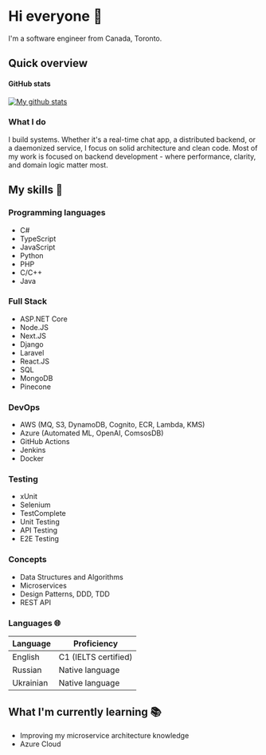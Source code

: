 # Hi everyone :wave:

I'm a software engineer from Canada, Toronto.

## Quick overview


#### GitHub stats 
<a href="https://github.com/anuraghazra/github-readme-stats">
  <img align="center" src="https://github-readme-stats.anuraghazra1.vercel.app/api?username=SychAndrii&show_icons=true&line_height=27&include_all_commits=true" alt="My github stats" />
</a>


### What I do

I build systems. Whether it's a real-time chat app, a distributed backend, or a daemonized service, I focus on solid architecture and clean code. Most of my work is focused on backend development - where performance, clarity, and domain logic matter most.

## My skills 📜

### Programming languages

- C#
- TypeScript
- JavaScript
- Python
- PHP
- C/C++
- Java

### Full Stack

- ASP.NET Core
- Node.JS
- Next.JS
- Django
- Laravel
- React.JS
- SQL
- MongoDB
- Pinecone

### DevOps

- AWS (MQ, S3, DynamoDB, Cognito, ECR, Lambda, KMS)
- Azure (Automated ML, OpenAI, ComsosDB)
- GitHub Actions
- Jenkins
- Docker

### Testing

- xUnit
- Selenium
- TestComplete
- Unit Testing
- API Testing
- E2E Testing

### Concepts

- Data Structures and Algorithms
- Microservices
- Design Patterns, DDD, TDD
- REST API
  
### Languages 🌐

| Language      | Proficiency                                                               |
| ------------- | ------------------------------------------------------------------------- |
| English       | C1 (IELTS certified)                                                      |
| Russian       | Native language                                                           |
| Ukrainian     | Native language                                                           |

## What I'm currently learning 📚

- Improving my microservice architecture knowledge
- Azure Cloud
